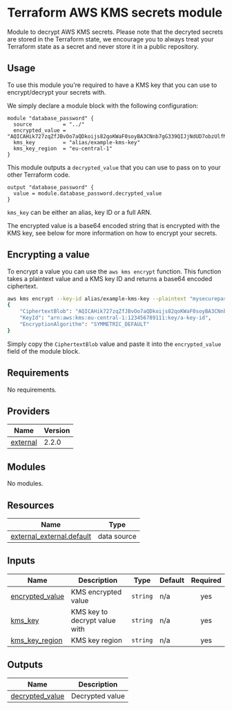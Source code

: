 # Terraform AWS KMS secrets module

Module to decrypt AWS KMS secrets. Please note that the decryted secrets are stored in the Terraform state, we encourage you to always treat your Terraform state as a secret and never store it in a public repository.

## Usage

To use this module you're required to have a KMS key that you can use to encrypt/decrypt your secrets with.

We simply declare a module block with the following configuration:

```hcl
module "database_password" {
  source          = "../"
  encrypted_value = "AQICAHik727zqZfJBvOo7aQDkoijs82qoKWaF0soyBA3CNnb7gG339QIJjNdUD7obzUlfMWFAAAAbjBsBgkqhkiG9w0BBwagXzBd"
  kms_key         = "alias/example-kms-key"
  kms_key_region  = "eu-central-1"
}
```

This module outputs a `decrypted_value` that you can use to pass on to your other Terraform code.

```hcl
output "database_password" {
  value = module.database_password.decrypted_value
}
```

`kms_key` can be either an alias, key ID or a full ARN.

The encrypted value is a base64 encoded string that is encrypted with the KMS key, see below for more information on how to encrypt your secrets.

## Encrypting a value

To encrypt a value you can use the `aws kms encrypt` function. This function takes a plaintext value and a KMS key ID and returns a base64 encoded ciphertext.

```bash
aws kms encrypt --key-id alias/example-kms-key --plaintext "mysecurepassword" --region eu-central-1 --cli-binary-format raw-in-base64-out
{
    "CiphertextBlob": "AQICAHik727zqZfJBvOo7aQDkoijs82qoKWaF0soyBA3CNnb7gG339QIJjNdUD7obzUlfMWFAAAAbjBsBgkqhkiG9w0BBwagXzBd",
    "KeyId": "arn:aws:kms:eu-central-1:123456789111:key/a-key-id",
    "EncryptionAlgorithm": "SYMMETRIC_DEFAULT"
}
```

Simply copy the `CiphertextBlob` value and paste it into the `encrypted_value` field of the module block.



## Requirements

No requirements.

## Providers

| Name                                                            | Version |
| --------------------------------------------------------------- | ------- |
|  [external](#provider_external) | 2.2.0   |

## Modules

No modules.

## Resources

| Name                                                                                                                      | Type        |
| ------------------------------------------------------------------------------------------------------------------------- | ----------- |
| [external_external.default](https://registry.terraform.io/providers/hashicorp/external/latest/docs/data-sources/external) | data source |

## Inputs

| Name                                                                           | Description                   | Type     | Default | Required |
| ------------------------------------------------------------------------------ | ----------------------------- | -------- | ------- | :------: |
|  [encrypted_value](#input_encrypted_value) | KMS encrypted value           | `string` | n/a     |    yes   |
|  [kms_key](#input_kms_key)                         | KMS key to decrypt value with | `string` | n/a     |    yes   |
|  [kms_key_region](#input_kms_key_region)    | KMS key region                | `string` | n/a     |    yes   |

## Outputs

| Name                                                                             | Description     |
| -------------------------------------------------------------------------------- | --------------- |
|  [decrypted_value](#output_decrypted_value) | Decrypted value |

